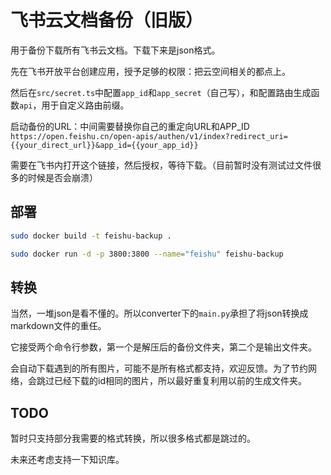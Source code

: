 # 飞书云文档备份（旧版）

用于备份下载所有飞书云文档。下载下来是json格式。

先在飞书开放平台创建应用，授予足够的权限：把云空间相关的都点上。

然后在`src/secret.ts`中配置`app_id`和`app_secret`（自己写），和配置路由生成函数`api`，用于自定义路由前缀。


启动备份的URL：中间需要替换你自己的重定向URL和APP_ID  
`https://open.feishu.cn/open-apis/authen/v1/index?redirect_uri={{your_direct_url}}&app_id={{your_app_id}}`

需要在飞书内打开这个链接，然后授权，等待下载。（目前暂时没有测试过文件很多的时候是否会崩溃）

## 部署
```bash
sudo docker build -t feishu-backup .

sudo docker run -d -p 3800:3800 --name="feishu" feishu-backup
```

## 转换
当然，一堆json是看不懂的。所以converter下的`main.py`承担了将json转换成markdown文件的重任。

它接受两个命令行参数，第一个是解压后的备份文件夹，第二个是输出文件夹。

会自动下载遇到的所有图片，可能不是所有格式都支持，欢迎反馈。为了节约网络，会跳过已经下载的id相同的图片，所以最好重复利用以前的生成文件夹。

## TODO
暂时只支持部分我需要的格式转换，所以很多格式都是跳过的。

未来还考虑支持一下知识库。